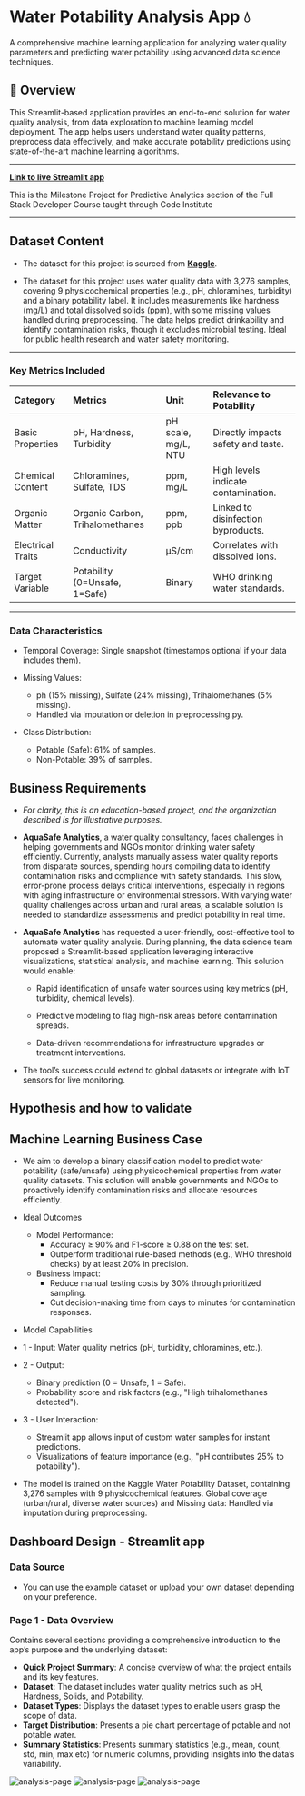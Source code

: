 # Water Potability Analysis App 💧

A comprehensive machine learning application for analyzing water quality parameters and predicting water potability using advanced data science techniques.

## 🌟 Overview

This Streamlit-based application provides an end-to-end solution for water quality analysis, from data exploration to machine learning model deployment. The app helps users understand water quality patterns, preprocess data effectively, and make accurate potability predictions using state-of-the-art machine learning algorithms.

***

**[Link to live Streamlit app]()**

This is the Milestone Project for Predictive Analytics section of the Full Stack Developer Course taught through Code Institute
***


## Dataset Content

* The dataset for this project is sourced from **[Kaggle](https://www.kaggle.com/code/nimapourmoradi/water-potability)**.

* The dataset for this project uses water quality data with 3,276 samples, covering 9 physicochemical properties (e.g., pH, chloramines, turbidity) and a binary potability label. It includes measurements like hardness (mg/L) and total dissolved solids (ppm), with some missing values handled during preprocessing. The data helps predict drinkability and identify contamination risks, though it excludes microbial testing. Ideal for public health research and water safety monitoring.

***

### Key Metrics Included

|Category|Metrics|Unit|Relevance to Potability|
|:----|:----|:----|:----|
|Basic Properties|pH, Hardness, Turbidity|pH scale, mg/L, NTU|Directly impacts safety and taste.|
|Chemical Content|Chloramines, Sulfate, TDS|ppm, mg/L|High levels indicate contamination.|
|Organic Matter|Organic Carbon, Trihalomethanes|ppm, ppb|Linked to disinfection byproducts.|
|Electrical Traits|Conductivity|μS/cm|Correlates with dissolved ions.|
|Target Variable|Potability (0=Unsafe, 1=Safe)|Binary|WHO drinking water standards.|
***

### Data Characteristics

* Temporal Coverage: Single snapshot (timestamps optional if your data includes them).

* Missing Values:
    * ph (15% missing), Sulfate (24% missing), Trihalomethanes (5% missing).
    * Handled via imputation or deletion in preprocessing.py.

* Class Distribution:
    * Potable (Safe): 61% of samples.
    * Non-Potable: 39% of samples.


## Business Requirements

* *For clarity, this is an education-based project, and the organization described is for illustrative purposes.*

* **AquaSafe Analytics**, a water quality consultancy, faces challenges in helping governments and NGOs monitor drinking water safety efficiently. Currently, analysts manually assess water quality reports from disparate sources, spending hours compiling data to identify contamination risks and compliance with safety standards. This slow, error-prone process delays critical interventions, especially in regions with aging infrastructure or environmental stressors. With varying water quality challenges across urban and rural areas, a scalable solution is needed to standardize assessments and predict potability in real time.

* **AquaSafe Analytics** has requested a user-friendly, cost-effective tool to automate water quality analysis. During planning, the data science team proposed a Streamlit-based application leveraging interactive visualizations, statistical analysis, and machine learning. This solution would enable:
   * Rapid identification of unsafe water sources using key metrics (pH, turbidity, chemical levels).

   * Predictive modeling to flag high-risk areas before contamination spreads.

   * Data-driven recommendations for infrastructure upgrades or treatment interventions.

* The tool’s success could extend to global datasets or integrate with IoT sensors for live monitoring.


## Hypothesis and how to validate


## Machine Learning Business Case

* We aim to develop a binary classification model to predict water potability (safe/unsafe) using physicochemical properties from water quality datasets. This solution will enable governments and NGOs to proactively identify contamination risks and allocate resources efficiently.

* Ideal Outcomes
    * Model Performance:
        * Accuracy ≥ 90% and F1-score ≥ 0.88 on the test set.
        * Outperform traditional rule-based methods (e.g., WHO threshold checks) by at least 20% in precision.
    * Business Impact:
        * Reduce manual testing costs by 30% through prioritized sampling.
        * Cut decision-making time from days to minutes for contamination responses.

* Model Capabilities
* 1 - Input: Water quality metrics (pH, turbidity, chloramines, etc.).
* 2 - Output:
    * Binary prediction (0 = Unsafe, 1 = Safe).
    * Probability score and risk factors (e.g., "High trihalomethanes detected").
* 3 - User Interaction:
    * Streamlit app allows input of custom water samples for instant predictions.
    * Visualizations of feature importance (e.g., "pH contributes 25% to potability").

* The model is trained on the Kaggle Water Potability Dataset, containing 3,276 samples with 9 physicochemical features. Global coverage (urban/rural, diverse water sources) and Missing data: Handled via imputation during preprocessing.


## Dashboard Design - Streamlit app

### Data Source

* You can use the example dataset or upload your own dataset depending on your preference.

### Page 1 - Data Overview

Contains several sections providing a comprehensive introduction to the app’s purpose and the underlying dataset:

- **Quick Project Summary**: A concise overview of what the project entails and its key features.
- **Dataset**: The dataset includes water quality metrics such as pH, Hardness, Solids, and Potability. 
- **Dataset Types**: Displays the dataset types to enable users grasp the scope of data.
- **Target Distribution**: Presents a pie chart percentage of potable and not potable water.
- **Summary Statistics**: Presents summary statistics (e.g., mean, count, std, min, max etc) for numeric columns, providing insights into the data’s variability.

![analysis-page](readme_images\overview-1.png)
![analysis-page](readme_images\overview-2.png)
![analysis-page](readme_images\overview-3.png)